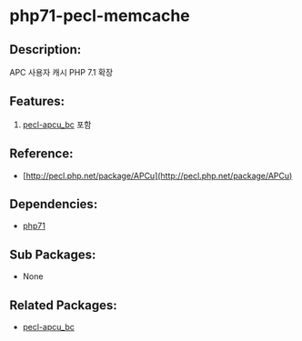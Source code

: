 # php71-pecl-memcache

## Description:

APC 사용자 캐시 PHP 7.1 확장

## Features:

1. [pecl-apcu\_bc](http://pecl.php.net/package/apcu_bc) 포함

## Reference:

* [http://pecl.php.net/package/APCu](http://pecl.php.net/package/APCu)

## Dependencies:

* [php71](pkg-addon-php71.md)

## Sub Packages:

* None

## Related Packages:

* [pecl-apcu\_bc](http://pecl.php.net/package/apcu_bc)

